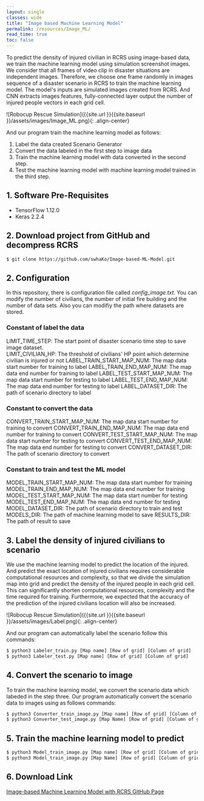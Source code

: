 ```yaml
---
layout: single
classes: wide
title: "Image based Machine Learning Model"
permalink: /resources/Image_ML/
read_time: true
toc: false
---
```

To predict the density of injured civilian in RCRS using image-based data, we train the machine learning model using simulation screenshot images. We consider that all frames of video clip in disaster situations are independent images. Therefore, we choose one frame randomly in images sequence of a disaster scenario in RCRS to train the machine learning model. The model's inputs are simulated images created from RCRS. And CNN extracts images features, fully-connected layer output the number of injured people vectors in each grid cell.

![Robocup Rescue Simulation]({{site.url }}{{site.baseurl }}/assets/images/Image_ML.png){: .align-center}

And our program train the machine learning model as follows:
1. Label the data created Scenario Generator
2. Convert the data labeled in the first step to image data
3. Train the machine learning model with data converted in the second step.
4. Test the machine learning model with machine learning model trained in the third step.


## 1. Software Pre-Requisites
- TensorFlow 1.12.0
- Keras 2.2.4


## 2. Download project from GitHub and decompress RCRS
```bash
$ git clone https://github.com/swhaKo/Image-based-ML-Model.git
```

## 2. Configuration
In this repository, there is configuration file called *config_image.txt*. You can modify the number of civilians, the number of initial fire building and the number of data sets. Also you can modifiy the path where datasets are stored.  

### Constant of label the data
LIMIT_TIME_STEP: The start point of disaster scenario time step to save image dataset.  
LIMIT_CIVILIAN_HP: The threshold of civilians' HP point which determine civilian is injured or not
LABEL_TRAIN_START_MAP_NUM: The map data start number for training to label
LABEL_TRAIN_END_MAP_NUM: The map data end number for training  to label
LABEL_TEST_START_MAP_NUM: The map data start number for testing to label
LABEL_TEST_END_MAP_NUM: The map data end number for testing to label
LABEL_DATASET_DIR: The path of scenario directory to label

### Constant to convert the data
CONVERT_TRAIN_START_MAP_NUM: The map data start number for training to convert
CONVERT_TRAIN_END_MAP_NUM: The map data end number for training to convert
CONVERT_TEST_START_MAP_NUM: The map data start number for testing to convert
CONVERT_TEST_END_MAP_NUM: The map data end number for testing to convert
CONVERT_DATASET_DIR: The path of scenario directory to convert

### Constant to train and test the ML model
MODEL_TRAIN_START_MAP_NUM: The map data start number for training
MODEL_TRAIN_END_MAP_NUM: The map data end number for training
MODEL_TEST_START_MAP_NUM: The map data start number for testing
MODEL_TEST_END_MAP_NUM: The map data end number for testing
MODEL_DATASET_DIR: The path of scenario directory to train and test
MODELS_DIR: The path of machine learning model to save
RESULTS_DIR: The path of result to save

## 3. Label the density of injured civilians to scenario
We use the machine learning model to predict the location of the injured. And predict the exact location of injured civilians requires considerable computational resources and complexity, so that we divide the simulation map into grid and predict the density of the injured people in each grid cell. This can significantly shorten computational resources, complexity and the time required for training. Furthermore, we expected that the accuracy of the prediction of the injured civilians location will also be increased.

![Robocup Rescue Simulation]({{site.url }}{{site.baseurl }}/assets/images/Label.png){: .align-center}

And our program can automatically label the scenario follow this commands:

```bash
$ python3 Labeler_train.py [Map name] [Row of grid] [Column of grid]
$ python3 Labeler_test.py [Map name] [Row of grid] [Column of grid]
```

## 4. Convert the scenario to image
To train the machine learning model, we convert the scenario data which labeded in the step three. Our program automatically convert the scenario data to images using as follows commands:

```bash
$ python3 Converter_train_image.py [Map name] [Row of grid] [Column of grid]
$ python3 Converter_test_image.py [Map Name] [Row of grid] [Column of grid]
```

## 5. Train the machine learning model to predict


```bash
$ python3 Model_train_image.py [Map name] [Row of grid] [Column of grid]
$ python3 Model_train_image.py [Map Name] [Row of grid] [Column of grid]
```

## 6. Download Link
[Image-based Machine Learning Model with RCRS GitHub Page](https://github.com/swhaKo/Image-based-ML-Model)
